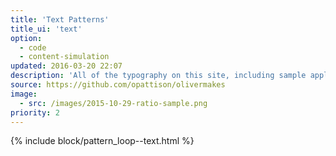 ```yaml
---
title: 'Text Patterns'
title_ui: 'text'
option:
  - code
  - content-simulation
updated: 2016-03-20 22:07
description: 'All of the typography on this site, including sample applications of each of the basic typographic forms on the site.'
source: https://github.com/opattison/olivermakes
image:
  - src: /images/2015-10-29-ratio-sample.png
priority: 2
---
```


{% include block/pattern_loop--text.html %}
